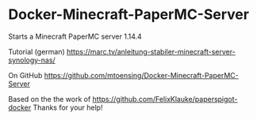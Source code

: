 # Docker-Minecraft-PaperMC-Server

Starts a Minecraft PaperMC server 1.14.4

Tutorial (german) https://marc.tv/anleitung-stabiler-minecraft-server-synology-nas/

On GitHub https://github.com/mtoensing/Docker-Minecraft-PaperMC-Server

Based on the the work of https://github.com/FelixKlauke/paperspigot-docker Thanks for your help!
